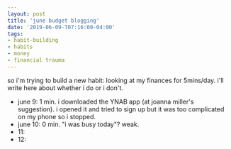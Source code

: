 ```yaml
---
layout: post
title: 'june budget blogging'
date: '2019-06-09-T07:16:00-04:00'
tags:
- habit-building
- habits
- money
- financial trauma
--- 
```


so i'm trying to build a new habit: looking at my finances for 5mins/day. i'll write here about whether i do or i don't. 

* june 9: 1 min. i downloaded the YNAB app (at joanna miller's suggestion). i opened it and tried to sign up but it was too complicated on my phone so i stopped. 
* june 10: 0 min. "i was busy today"? weak. 
* 11: 
* 12: 
<!-- hyperlink bank -->


<!-- &#042; = asterisk -->
<!-- &#039; = single quote '-->
